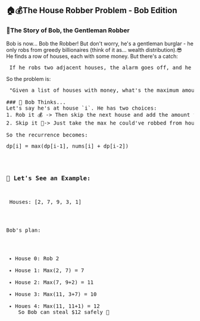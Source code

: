 ## 🏠💰The House Robber Problem - Bob Edition
### 🎩The Story of Bob, the Gentleman Robber
Bob is now... Bob the Robber! But don't worry, he's a gentleman burglar - he only robs from greedy billionaires (think of it as... wealth distribution).😎<br>
He finds a row of houses, each with some money. But there's a catch:
<pre> If he robs two adjacent houses, the alarm goes off, and he ends up in jail.</pre>
So the problem is:
<pre> "Given a list of houses with money, what's the maximum amount Bob can rob without robbing two neighbours?"

### 🧠 Bob Thinks...
Let's say he's at house `i`. He has two choices:
1. Rob it 💰 -> Then skip the next house and add the amount from house `i` to the best he can do from house `i-2`.
2. Skip it 🏃-> Just take the max he could've robbed from house `i-1`.

So the recurrence becomes:
<pre>dp[i] = max(dp[i-1], nums[i] + dp[i-2]) </pre>

### 🧾 Let's See an Example:
<pre> Houses: [2, 7, 9, 3, 1] </pre>
Bob's plan:

- House 0: Rob 2
- House 1: Max(2, 7) = 7
- House 2: Max(7, 9+2) = 11
- House 3: Max(11, 3+7) = 10
- Houes 4: Max(11, 11+1) = 12<br>
So Bob can steal $12 safely 💸